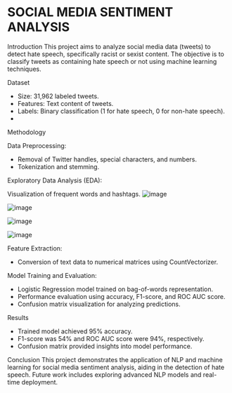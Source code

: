 # SOCIAL MEDIA SENTIMENT ANALYSIS

Introduction
This project aims to analyze social media data (tweets) to detect hate speech, specifically racist or sexist content. The objective is to classify tweets as containing hate speech or not using machine learning techniques.

Dataset
- Size: 31,962 labeled tweets.
- Features: Text content of tweets.
- Labels: Binary classification (1 for hate speech, 0 for non-hate speech).
- 
Methodology

Data Preprocessing:
- Removal of Twitter handles, special characters, and numbers.
- Tokenization and stemming.

Exploratory Data Analysis (EDA):

Visualization of frequent words and hashtags.
![image](https://github.com/user-attachments/assets/024ba065-504f-4cb7-a3a5-302639c20b79)

![image](https://github.com/user-attachments/assets/dad64294-afb9-4c37-b6e3-599672eeb6d1)

![image](https://github.com/user-attachments/assets/f98389bb-a6b8-4ce0-bef8-1f2bccaba66b)

![image](https://github.com/user-attachments/assets/f58a9d47-feb1-4272-8749-0a67f4a7a155)

Feature Extraction:

- Conversion of text data to numerical matrices using CountVectorizer.

Model Training and Evaluation:

- Logistic Regression model trained on bag-of-words representation.
- Performance evaluation using accuracy, F1-score, and ROC AUC score.
- Confusion matrix visualization for analyzing predictions.

Results
- Trained model achieved 95% accuracy.
- F1-score was 54% and ROC AUC score were 94%, respectively.
- Confusion matrix provided insights into model performance.

Conclusion
This project demonstrates the application of NLP and machine learning for social media sentiment analysis, aiding in the detection of hate speech. Future work includes exploring advanced NLP models and real-time deployment.







